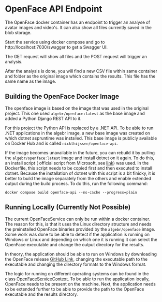 ﻿# OpenFace API Endpoint

The OpenFace docker container has an endpoint to trigger an analyse of avatar images and video's. It can also show all
files currently saved in the blob storage.

Start the service using docker compose and go to http://localhost:7030/swagger to get a Swagger UI.

The GET request will show all files and the POST request will trigger an analysis.

After the analysis is done, you will find a new CSV file within same container and folder as the original image which
contains the results. This file has the same name as the image.

## Building the OpenFace Docker Image

The openface image is based on the image that was used in the original project. This one used `algebr/openface:latest`
as the base image and added a Python Django REST API to it.

For this project the Python API is replaced by a .NET API. To be able to run .NET applications in the algebr image, a
new base image was created on which dotnet aspruntime was installed.
This base image is publicly available on Docker Hub and is called `nickthijssen/openface-api`.

If the image becomes unavailable in the future, you can rebuild it by pulling the `algebr/openface:latest` image and
install dotnet on it again. To do this, an install script (
official script from Microsoft, see [link](https://docs.microsoft.com/en-us/dotnet/core/install/linux-scripted-manual))
was used. In the Dockerfile, this script needs to be copied first and then executed
to install dotnet. Because the installation of dotnet with this script is a bit finicky, it is better to build the image
separately from the others and enable extended output during the build process. To do this, run the following command:

```shell
docker compose build openface-api --no-cache --progress=plain
```

## Running Locally (Currently Not Possible)

The current OpenFaceService can only be run within a docker container. The reason for this, is that it uses the Linux
directory structure and needs the preinstalled OpenFace binaries provided by the `algebr/openface` image. Some work was
done to be able to detect if the application is running on Windows or Linux and depending on which one it is running it
can select the OpenFace executable and change the output directory for the results.

In theory, the application should be able to run on Windows by downloading the OpenFace
release [GitHub Link](https://github.com/TadasBaltrusaitis/OpenFace), changing the executable path to the executable and
changing the directory formats to the Windows format.

The logic for running on different operating systems can be found in the
class [OpenFaceServiceContext](./Data/Context/OpenFaceServiceContext.cs). To be able to run the application locally,
OpenFace needs to be present on the machine. Next, the application needs to be extended further to be able to provide
the path to the OpenFace executable and the results directory.
